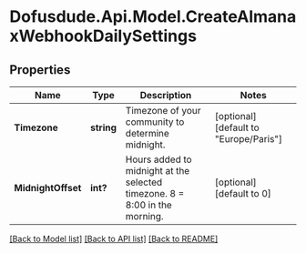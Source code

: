# Dofusdude.Api.Model.CreateAlmanaxWebhookDailySettings

## Properties

Name | Type | Description | Notes
------------ | ------------- | ------------- | -------------
**Timezone** | **string** | Timezone of your community to determine midnight. | [optional] [default to "Europe/Paris"]
**MidnightOffset** | **int?** | Hours added to midnight at the selected timezone. 8 &#x3D; 8:00 in the morning. | [optional] [default to 0]

[[Back to Model list]](../README.md#documentation-for-models) [[Back to API list]](../README.md#documentation-for-api-endpoints) [[Back to README]](../README.md)

